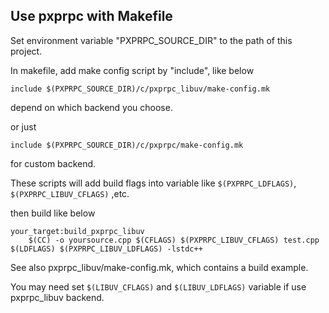 

## Use pxprpc with Makefile

Set environment variable "PXPRPC_SOURCE_DIR" to the path of this project.

In makefile, add make config script by "include", like below

`include $(PXPRPC_SOURCE_DIR)/c/pxprpc_libuv/make-config.mk`

depend on which backend you choose.

or just

`include $(PXPRPC_SOURCE_DIR)/c/pxprpc/make-config.mk`

for custom backend.




These scripts will add build flags into variable like `$(PXPRPC_LDFLAGS)`, `$(PXPRPC_LIBUV_CFLAGS)` ,etc.

then build like below

```
your_target:build_pxprpc_libuv
	$(CC) -o yoursource.cpp $(CFLAGS) $(PXPRPC_LIBUV_CFLAGS) test.cpp $(LDFLAGS) $(PXPRPC_LIBUV_LDFLAGS) -lstdc++
```

See also pxprpc_libuv/make-config.mk, which contains a build example.


You may need set `$(LIBUV_CFLAGS)` and `$(LIBUV_LDFLAGS)` variable if use pxprpc_libuv backend. 

